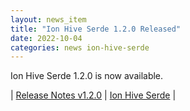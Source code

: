 ```yaml
---
layout: news_item
title: "Ion Hive Serde 1.2.0 Released"
date: 2022-10-04
categories: news ion-hive-serde
---
```


Ion Hive Serde 1.2.0 is now available.

| [Release Notes v1.2.0](https://github.com/amzn/ion-hive-serde/releases/tag/v1.2.0) | [Ion Hive Serde](https://github.com/amzn/ion-hive-serde) |

